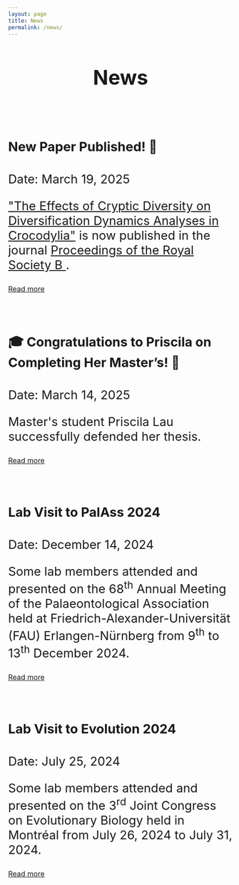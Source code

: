 ```yaml
---
layout: page
title: News
permalink: /news/
---
```


<style>
  .page-header h2.page-title {
    font-size: 2.8rem;
  }

  .updates-container .updates-content h4 {
    font-size: 1.8rem;
  }

  .updates-container .updates-content p {
    font-size: 1.7rem;
  }

  .updates-container .updates-content a.read-more {
    font-size: 1rem;
  }
</style>

<header class="page-header">
  <h2 class="page-title">News</h2>
  <br>
</header>

<div class="updates-container">

  <div class="updates">
    <article class="updates-content">
      <h4> New Paper Published! 🎉</h4>
        <p>
        Date: <time datetime="2025-03-14">March 19, 2025</time>
        </p>
        <p>
            <a href="https://royalsocietypublishing.org/doi/full/10.1098/rspb.2025.0091">"The Effects of Cryptic Diversity on Diversification Dynamics Analyses in Crocodylia"</a> is now published in the journal <a href="https://royalsocietypublishing.org/journal/rspb"> Proceedings of the Royal Society B </a>.
       </p>
        <a href="/updates/gustavo2025_paper" class="read-more">Read more</a>
    </article>
  </div>

  <br><br>

  <div class="updates">
    <article class="updates-content">
      <h4>🎓 Congratulations to Priscila on Completing Her Master’s! 🎉</h4>
        <p>
        Date: <time datetime="2025-03-14">March 14, 2025</time>
        </p>
        <p>
            Master's student Priscila Lau successfully defended her thesis.
       </p>
        <a href="/updates/priscila_defense" class="read-more">Read more</a>
    </article>
  </div>

  <br><br>

  <div class="updates">
    <article class="updates-content">
      <h4>Lab Visit to PalAss 2024</h4>
        <p>
        Date: <time datetime="2024-12-14">December 14, 2024</time>
        </p>
        <p>
        Some lab members attended and presented on the 68<sup>th</sup> Annual Meeting of the Palaeontological Association held at Friedrich-Alexander-Universität (FAU) Erlangen-Nürnberg from 9<sup>th</sup> to 13<sup>th</sup> December 2024.
        </p>
        <a href="/updates/palass2024" class="read-more">Read more</a>
    </article>
  </div>

  <br><br>

  <div class="updates">
    <article class="updates-content">
      <h4>Lab Visit to Evolution 2024</h4>
        <p>
        Date: <time datetime="2024-07-25">July 25, 2024</time>
        </p>
        <p>
        Some lab members attended and presented on the 3<sup>rd</sup> Joint Congress on Evolutionary Biology held in Montréal from July 26, 2024 to July 31, 2024.
        </p>
        <a href="/updates/evolution2024" class="read-more">Read more</a>
    </article>
  </div>

  <br><br>

</div>
